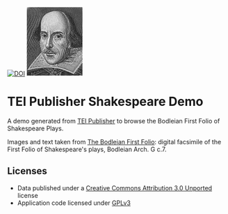 [![DOI](https://zenodo.org/badge/267036654.svg)](https://zenodo.org/badge/latestdoi/267036654)
![TEI Publisher Logo](icon.png) 

# TEI Publisher Shakespeare Demo

A demo generated from [TEI Publisher](https://teipublisher.com) to browse the Bodleian First Folio of Shakespeare Plays.

Images and text taken from [The Bodleian First Folio](http://firstfolio.bodleian.ox.ac.uk/): digital facsimile of the First Folio of Shakespeare's plays, Bodleian Arch. G c.7. 

## Licenses

* Data published under a [Creative Commons Attribution 3.0 Unported](http://creativecommons.org/licenses/by/3.0/) license
* Application code licensed under [GPLv3](LICENSE)
